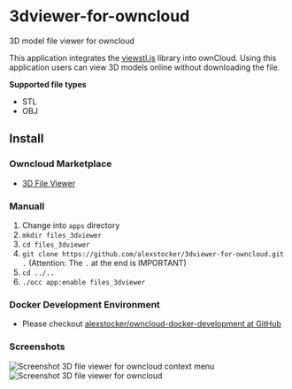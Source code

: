 # 3dviewer-for-owncloud

3D model file viewer for owncloud

This application integrates the [viewstl.js](https://github.com/omrips/viewstl) library into ownCloud. Using this application users can view 3D models online without downloading the file.

**Supported file types**

* STL
* OBJ

## Install

### Owncloud Marketplace

* [3D File Viewer](https://marketplace.owncloud.com/apps/files_3dviewer)

### Manuall

1. Change into `apps` directory
2. `mkdir files_3dviewer`
3. `cd files_3dviewer`
3. `git clone https://github.com/alexstocker/3dviewer-for-owncloud.git .` (Attention: The `.` at the end is IMPORTANT)
4. `cd ../..`
5. `./occ app:enable files_3dviewer`

### Docker Development Environment

* Please checkout [alexstocker/owncloud-docker-development at GitHub](https://github.com/alexstocker/owncloud-docker-development)

### Screenshots

![Screenshot 3D file viewer for owncloud context menu](https://www.html5live.at/wp-content/uploads/2024/01/3d-file-viewer-for-owncloud-context-menu.png)
![Screenshot 3D file viewer for owncloud ](https://www.html5live.at/wp-content/uploads/2024/01/3d-file-viewer-for-owncloud.png)

